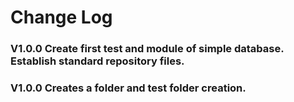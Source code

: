 # Change Log
### V1.0.0 Create first test and module of simple database. Establish standard repository files.
### V1.0.0 Creates a folder and test folder creation.